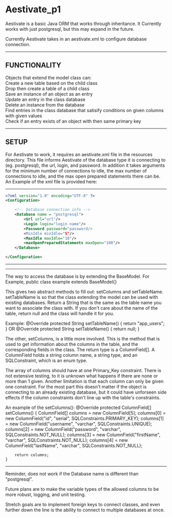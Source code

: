 # Aestivate_p1

Aestivate is a basic Java ORM that works through inheritance. It Currently works with
just postgresql, but this may expand in the future.

Currently Aestivate takes in an aestivate.xml to configure database connection.

---------------------
## FUNCTIONALITY
Objects that extend the model class can:  
Create a new table based on the child class  
Drop then create a table of a child class  
Save an instance of an object as an entry  
Update an entry in the class database  
Delete an instance from the database  
Find entries in the class database that satisify conditions on given columns with given values  
Check if an entry exists of an object with then same primary key  

-------------------

## SETUP

For Aestivate to work, it requires an aestivate.xml file in the resources directory.
This file informs Aestivate of the database type it is connecting to (eg. postgresql),
the url, login, and password. In addition it takes arguments for the minimum number of
connections to idle, the max number of connections to idle, and the max open prepared
statements there can be. An Example of the xml file is provided here:

-----------------------------------------------
~~~ xml
<?xml version="1.0" encoding="UTF-8" ?>
<Configuration>

    <!-- Database connection info -->
    <Database name = "postgresql">
        <Url url="url"/>
        <Login login="login name"/>
        <Password password="password/>
        <MinIdle minIdle="5"/>
        <MaxIdle maxIdle="10"/>
        <maxOpenPreparedStatements maxOpen="100"/>
    </Database>

</Configuration>
~~~
--------------------------------------------------------
--------------------------------------------------------
The way to access the database is by extending the BaseModel. For Example, public class example extends BaseModel<example>{}

This gives two abstract methods to fill out: setColumns and setTableName. setTableName is so that the class extending the model
can be used with existing databases. Return a String that is the same as the table name you want to associate the class with. If
you don't care about the name of the table, return null and the class will handle it for you.

Example:
    @Override
    protected String setTableName() {
        return "app_users";
    }
OR
    @Override
    protected String setTableName() {
        return null;
    }

The other, setColumns, is a little more involved. This is the method that is used to get information about the columns in
the table, and the corresponding fields in the class. The return type is a ColumnField[]. A ColumnField holds a string
column name, a string type, and an SQLConstraint, which is an enum type.

The array of columns should have at one Primary_Key constraint. There is not extensive testing, to it is unknown what
happens if there are none or more than 1 given.
Another limitation is that each column can only be given one constraint. For the most part this doesn't matter if the object
is connecting to an already existing database, but it could have unforseen side effects if the column constraints don't line
up with the table's constraints.

An example of the setColumns():
    @Override
    protected ColumnField[] setColumns() {
        ColumnField[] columns = new ColumnField[5];
        columns[0] = new ColumnField("id", "serial", SQLConstraints.PRIMARY_KEY);
        columns[1] = new ColumnField("username", "varchar", SQLConstraints.UNIQUE);
        columns[2] = new ColumnField("password", "varchar", SQLConstraints.NOT_NULL);
        columns[3] = new ColumnField("firstName", "varchar", SQLConstraints.NOT_NULL);
        columns[4] = new ColumnField("lastName", "varchar", SQLConstraints.NOT_NULL);

        return columns;
    }
-----------------------------------------------------------
Reminder, does not work if the Database name is different than "postgresql".

Future plans are to make the variable types of the allowed columns to be more robust, logging, and unit testing.

Stretch goals are to implement foreign keys to connect classes, and even further down the line is
the ability to connect to multiple databases at once.
